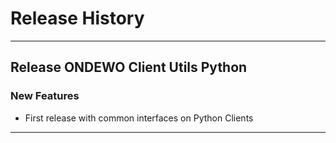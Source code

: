 # Release History
*****************

## Release ONDEWO Client Utils Python

### New Features
* First release with common interfaces on Python Clients

*****************
